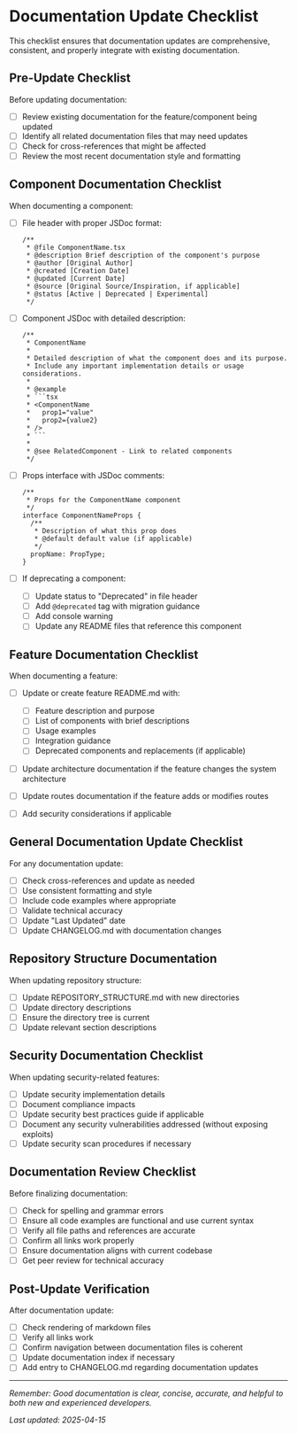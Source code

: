 # Documentation Update Checklist

This checklist ensures that documentation updates are comprehensive, consistent, and properly integrate with existing documentation.

## Pre-Update Checklist

Before updating documentation:

- [ ] Review existing documentation for the feature/component being updated
- [ ] Identify all related documentation files that may need updates
- [ ] Check for cross-references that might be affected
- [ ] Review the most recent documentation style and formatting

## Component Documentation Checklist

When documenting a component:

- [ ] File header with proper JSDoc format:
  ```tsx
  /**
   * @file ComponentName.tsx
   * @description Brief description of the component's purpose
   * @author [Original Author]
   * @created [Creation Date]
   * @updated [Current Date]
   * @source [Original Source/Inspiration, if applicable]
   * @status [Active | Deprecated | Experimental]
   */
  ```

- [ ] Component JSDoc with detailed description:
  ```tsx
  /**
   * ComponentName
   * 
   * Detailed description of what the component does and its purpose.
   * Include any important implementation details or usage considerations.
   * 
   * @example
   * ```tsx
   * <ComponentName 
   *   prop1="value" 
   *   prop2={value2} 
   * />
   * ```
   * 
   * @see RelatedComponent - Link to related components
   */
  ```

- [ ] Props interface with JSDoc comments:
  ```tsx
  /**
   * Props for the ComponentName component
   */
  interface ComponentNameProps {
    /**
     * Description of what this prop does
     * @default default value (if applicable)
     */
    propName: PropType;
  }
  ```

- [ ] If deprecating a component:
  - [ ] Update status to "Deprecated" in file header
  - [ ] Add `@deprecated` tag with migration guidance
  - [ ] Add console warning
  - [ ] Update any README files that reference this component

## Feature Documentation Checklist

When documenting a feature:

- [ ] Update or create feature README.md with:
  - [ ] Feature description and purpose
  - [ ] List of components with brief descriptions
  - [ ] Usage examples
  - [ ] Integration guidance
  - [ ] Deprecated components and replacements (if applicable)

- [ ] Update architecture documentation if the feature changes the system architecture

- [ ] Update routes documentation if the feature adds or modifies routes

- [ ] Add security considerations if applicable

## General Documentation Update Checklist

For any documentation update:

- [ ] Check cross-references and update as needed
- [ ] Use consistent formatting and style
- [ ] Include code examples where appropriate
- [ ] Validate technical accuracy
- [ ] Update "Last Updated" date
- [ ] Update CHANGELOG.md with documentation changes

## Repository Structure Documentation

When updating repository structure:

- [ ] Update REPOSITORY_STRUCTURE.md with new directories
- [ ] Update directory descriptions
- [ ] Ensure the directory tree is current
- [ ] Update relevant section descriptions

## Security Documentation Checklist

When updating security-related features:

- [ ] Update security implementation details
- [ ] Document compliance impacts
- [ ] Update security best practices guide if applicable
- [ ] Document any security vulnerabilities addressed (without exposing exploits)
- [ ] Update security scan procedures if necessary

## Documentation Review Checklist

Before finalizing documentation:

- [ ] Check for spelling and grammar errors
- [ ] Ensure all code examples are functional and use current syntax
- [ ] Verify all file paths and references are accurate
- [ ] Confirm all links work properly
- [ ] Ensure documentation aligns with current codebase
- [ ] Get peer review for technical accuracy

## Post-Update Verification

After documentation update:

- [ ] Check rendering of markdown files
- [ ] Verify all links work
- [ ] Confirm navigation between documentation files is coherent
- [ ] Update documentation index if necessary
- [ ] Add entry to CHANGELOG.md regarding documentation updates

---

*Remember: Good documentation is clear, concise, accurate, and helpful to both new and experienced developers.*

*Last updated: 2025-04-15*
